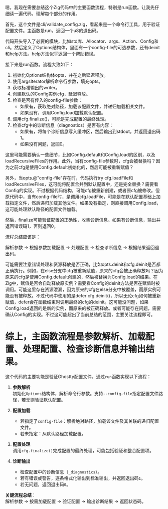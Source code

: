 嗯，我现在需要总结这个Zig代码中的主要函数流程，特别是run函数。让我先仔细读一遍代码，理解每个部分的作用。

首先，这个文件是cli/validate_config.zig，看起来是一个命令行工具，用于验证配置文件。主函数是run，返回一个u8的退出码。

代码开头导入了必要的模块，比如std库、Allocator、args、Action、Config和cli。然后定义了Options结构体，里面有一个config-file的可选参数，还有deinit和help方法。help方法似乎返回一个帮助错误。

接下来是run函数。流程大致如下：

1. 初始化Options结构体opts，并在之后延迟释放。
2. 使用argsIterator解析命令行参数，填充opts。
3. 获取标准输出的writer。
4. 创建默认的Config实例cfg，延迟释放。
5. 检查是否有传入的config-file参数：
   - 如果有，获取绝对路径，加载该配置文件，并递归加载相关文件。
   - 如果没有，调用Config.load加载默认配置。
6. 调用cfg.finalize()，可能是完成配置的最终处理。
7. 检查cfg中的诊断信息（diagnostics）是否有内容：
   - 如果有，将每个诊断信息写入缓冲区，然后输出到stdout，并返回退出码1。
   - 如果没有问题，返回0。

这里可能需要确认一些细节，比如Config.default和Config.load的区别，以及loadRecursiveFiles的作用。此外，当有config-file参数时，cfg会被替换吗？因为之前cfg是使用Config.default初始化的，然后可能被重新赋值？

另外，当opts.@"config-file"存在时，代码执行try cfg.loadFile和loadRecursiveFiles，这可能将配置合并到默认配置中，还是完全替换？需要看Config的实现。不过根据代码结构，可能cfg被重新创建，或者原cfg被修改。但原代码中，当有config-file时，是调用cfg.loadFile，可能是在默认配置基础上加载指定文件，然后递归加载其他文件。如果没有指定，则直接调用Config.load，这可能处理默认路径的配置文件加载。

然后，finalize可能验证配置的正确性，收集诊断信息。如果有诊断信息，输出并返回错误码1，否则返回0。

流程总结应该是：

解析参数 -> 根据参数加载配置 -> 处理配置 -> 检查诊断信息 -> 根据结果返回退出码。

可能需要注意错误处理和资源释放是否正确，比如opts.deinit和cfg.deinit是否都正确执行。例如，在else分支中cfg被重新赋值，原来的cfg会被正确释放吗？因为原来的cfg是使用Config.default创建的，然后被替换为Config.load的结果。在Zig中，赋值是否会自动释放原实例？需要看Config的deinit方法是否在赋值时被调用。可能这里存在资源泄漏，因为原来的cfg在else分支中被覆盖，而原实例可能没有被释放。不过代码中使用的是defer cfg.deinit()，所以无论cfg如何被重新赋值，defer会在函数结束时调用最终的cfg的deinit。这可能没问题，如果Config.load返回的是新的实例，而原来的被正确释放。或者可能存在问题，需要确认Config的实现。不过这可能超出了当前总结的范围，主要关注流程即可。

综上，主函数流程是参数解析、加载配置、处理配置、检查诊断信息并输出结果。
================================================
这个代码的主要功能是验证Ghostty配置文件，通过`run`函数实现以下流程：

1. **参数解析**  
   初始化`Options`结构体，解析命令行参数。支持`--config-file`指定配置文件路径，若无则验证默认配置。

2. **配置加载**  
   - 若指定了`config-file`：解析绝对路径，加载该文件及其关联的递归配置文件。  
   - 若未指定：从默认路径加载配置。

3. **配置处理**  
   调用`cfg.finalize()`完成配置的最终处理，可能包括验证和整合配置项。

4. **诊断输出**  
   - 检查配置中的诊断信息（`_diagnostics`）。  
   - 若有错误或警告，逐条格式化输出到标准输出，并返回退出码`1`。  
   - 若无问题，返回退出码`0`。

**关键流程总结**：  
解析参数 → 按需加载配置 → 验证配置 → 输出诊断结果 → 返回状态码。